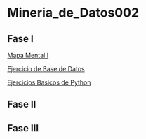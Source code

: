 # Mineria_de_Datos002

## Fase I

[Mapa Mental I](https://github.com/robertoduenas/Mineria_de_Datos002/blob/main/MapaMental_1_1797033.pdf)

[Ejercicio de Base de Datos](https://github.com/lizbethaltamirano/MIneria_de_Datos/blob/Mineria_de_Datos/Ej1_BasesDatos_Equipo_2.pdf)

[Ejercicios Basicos de Python](https://github.com/robertoduenas/Mineria_de_Datos002/blob/main/Ej_Python_1797033.ipynb)

## Fase II

## Fase III
